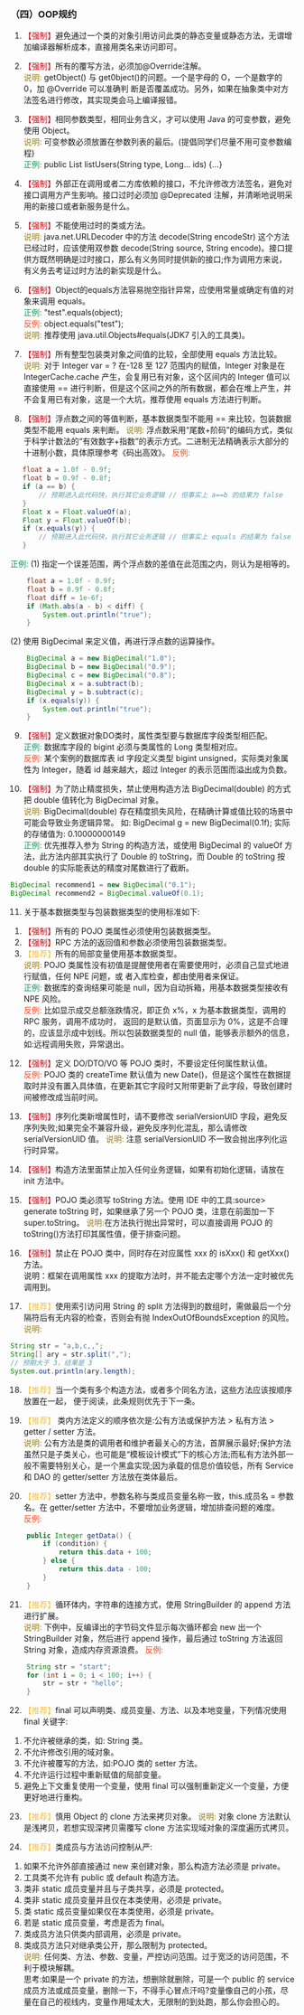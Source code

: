 ### （四）OOP规约
1. <font color="#BE0712">【强制】</font>避免通过一个类的对象引用访问此类的静态变量或静态方法，无谓增加编译器解析成本，直接用类名来访问即可。

2. <font color="#BE0712">【强制】</font>所有的覆写方法，必须加@Override注解。   
<font color="#967b18">说明:</font> getObject() 与 get0bject()的问题。一个是字母的 O，一个是数字的 0，加 @Override 可以准确判 断是否覆盖成功。另外，如果在抽象类中对方法签名进行修改，其实现类会马上编译报错。

3. <font color="#BE0712">【强制】</font>相同参数类型，相同业务含义，才可以使用 Java 的可变参数，避免使用 Object。     
<font color="#967b18">说明:</font> 可变参数必须放置在参数列表的最后。(提倡同学们尽量不用可变参数编程)   
<font color="#15975A">正例:</font> public List<User> listUsers(String type, Long... ids) {...}

4. <font color="#BE0712">【强制】</font>外部正在调用或者二方库依赖的接口，不允许修改方法签名，避免对接口调用方产生影响。接口过时必须加 @Deprecated 注解，并清晰地说明采用的新接口或者新服务是什么。

5. <font color="#BE0712">【强制】</font>不能使用过时的类或方法。   
<font color="#967b18">说明:</font> java.net.URLDecoder 中的方法 decode(String encodeStr) 这个方法已经过时，应该使用双参数 decode(String source, String encode)。接口提供方既然明确是过时接口，那么有义务同时提供新的接口;作为调用方来说，有义务去考证过时方法的新实现是什么。

6. <font color="#BE0712">【强制】</font>Object的equals方法容易抛空指针异常，应使用常量或确定有值的对象来调用 equals。   
<font color="#15975A">正例:</font> "test".equals(object);    
<font color="#fc471e">反例:</font> object.equals("test");   
<font color="#967b18">说明:</font> 推荐使用 java.util.Objects#equals(JDK7 引入的工具类)。

7. <font color="#BE0712">【强制】</font>所有整型包装类对象之间值的比较，全部使用 equals 方法比较。   
<font color="#967b18">说明:</font> 对于 Integer var = ? 在-128 至 127 范围内的赋值，Integer 对象是在 IntegerCache.cache 产生，会复用已有对象，这个区间内的 Integer 值可以直接使用 == 进行判断，但是这个区间之外的所有数据，都会在堆上产生，并不会复用已有对象，这是一个大坑，推荐使用 equals 方法进行判断。

8. <font color="#BE0712">【强制】</font>浮点数之间的等值判断，基本数据类型不能用 == 来比较，包装数据类型不能用 equals 来判断。
<font color="#967b18">说明:</font> 浮点数采用“尾数+阶码”的编码方式，类似于科学计数法的“有效数字+指数”的表示方式。二进制无法精确表示大部分的十进制小数，具体原理参考《码出高效》。
<font color="#fc471e">反例:</font>
 ``` java 
    float a = 1.0f - 0.9f; 
    float b = 0.9f - 0.8f;
    if (a == b) {
        // 预期进入此代码快，执行其它业务逻辑 // 但事实上 a==b 的结果为 false
    }
    Float x = Float.valueOf(a); 
    Float y = Float.valueOf(b);
    if (x.equals(y)) {
        // 预期进入此代码快，执行其它业务逻辑 // 但事实上 equals 的结果为 false
    }
```
<font color="#15975A">正例:</font>
(1) 指定一个误差范围，两个浮点数的差值在此范围之内，则认为是相等的。
``` java
    float a = 1.0f - 0.9f; 
    float b = 0.9f - 0.8f; 
    float diff = 1e-6f;
    if (Math.abs(a - b) < diff) { 
        System.out.println("true");
    }
```
(2) 使用 BigDecimal 来定义值，再进行浮点数的运算操作。
``` java
    BigDecimal a = new BigDecimal("1.0");
    BigDecimal b = new BigDecimal("0.9"); 
    BigDecimal c = new BigDecimal("0.8");
    BigDecimal x = a.subtract(b); 
    BigDecimal y = b.subtract(c);
    if (x.equals(y)) { 
        System.out.println("true");
    }
```
9. <font color="#BE0712">【强制】</font>定义数据对象DO类时，属性类型要与数据库字段类型相匹配。   
<font color="#15975A">正例:</font> 数据库字段的 bigint 必须与类属性的 Long 类型相对应。   
<font color="#fc471e">反例:</font> 某个案例的数据库表 id 字段定义类型 bigint unsigned，实际类对象属性为 Integer，随着 id 越来越大，超过 Integer 的表示范围而溢出成为负数。

10. <font color="#BE0712">【强制】</font>为了防止精度损失，禁止使用构造方法 BigDecimal(double) 的方式把 double 值转化为 BigDecimal 对象。    
<font color="#967b18">说明:</font> BigDecimal(double) 存在精度损失风险，在精确计算或值比较的场景中可能会导致业务逻辑异常。 如: BigDecimal g = new BigDecimal(0.1f); 实际的存储值为: 0.10000000149   
<font color="#15975A">正例:</font> 优先推荐入参为 String 的构造方法，或使用 BigDecimal 的 valueOf 方法，此方法内部其实执行了 Double 的 toString，而 Double 的 toString 按 double 的实际能表达的精度对尾数进行了截断。
``` java
BigDecimal recommend1 = new BigDecimal("0.1");
BigDecimal recommend2 = BigDecimal.valueOf(0.1);
```
11.   关于基本数据类型与包装数据类型的使用标准如下:   
1) <font color="#BE0712">【强制】</font>所有的 POJO 类属性必须使用包装数据类型。  
2) <font color="#BE0712">【强制】</font>RPC 方法的返回值和参数必须使用包装数据类型。   
3) <font color="#fdbf2d">【推荐】</font>所有的局部变量使用基本数据类型。  
<font color="#967b18">说明:</font> POJO 类属性没有初值是提醒使用者在需要使用时，必须自己显式地进行赋值，任何 NPE 问题，或 者入库检查，都由使用者来保证。  
<font color="#15975A">正例:</font> 数据库的查询结果可能是 null，因为自动拆箱，用基本数据类型接收有 NPE 风险。   
<font color="#fc471e">反例:</font> 比如显示成交总额涨跌情况，即正负 x%，x 为基本数据类型，调用的 RPC 服务，调用不成功时， 返回的是默认值，页面显示为 0%，这是不合理的，应该显示成中划线。所以包装数据类型的 null 值，能够表示额外的信息，如:远程调用失败，异常退出。

12. <font color="#BE0712">【强制】</font>定义 DO/DTO/VO 等 POJO 类时，不要设定任何属性默认值。  
<font color="#fc471e">反例:</font> POJO 类的 createTime 默认值为 new Date()，但是这个属性在数据提取时并没有置入具体值，在更新其它字段时又附带更新了此字段，导致创建时间被修改成当前时间。

13. <font color="#BE0712">【强制】</font>序列化类新增属性时，请不要修改 serialVersionUID 字段，避免反序列失败;如果完全不兼容升级，避免反序列化混乱，那么请修改 serialVersionUID 值。
<font color="#967b18">说明:</font> 注意 serialVersionUID 不一致会抛出序列化运行时异常。

14. <font color="#BE0712">【强制】</font>构造方法里面禁止加入任何业务逻辑，如果有初始化逻辑，请放在 init 方法中。

15. <font color="#BE0712">【强制】</font>POJO 类必须写 toString 方法。使用 IDE 中的工具:source> generate toString 时，如果继承了另一个 POJO 类，注意在前面加一下 super.toString。 <font color="#967b18">说明:</font>在方法执行抛出异常时，可以直接调用 POJO 的 toString()方法打印其属性值，便于排查问题。

16.  <font color="#BE0712">【强制】</font>禁止在 POJO 类中，同时存在对应属性 xxx 的 isXxx() 和 getXxx() 方法。   
说明：框架在调用属性 xxx 的提取方法时，并不能去定哪个方法一定时被优先调用到。

17. <font color="#fdbf2d">【推荐】</font>使用索引访问用 String 的 split 方法得到的数组时，需做最后一个分隔符后有无内容的检查，否则会有抛 IndexOutOfBoundsException 的风险。   
<font color="#967b18">说明:</font>
``` java
String str = "a,b,c,,";
String[] ary = str.split(",");
// 预期大于 3，结果是 3 
System.out.println(ary.length);
```

18. <font color="#fdbf2d">【推荐】</font>当一个类有多个构造方法，或者多个同名方法，这些方法应该按顺序放置在一起， 便于阅读，此条规则优先于下一条。

19. <font color="#fdbf2d">【推荐】</font> 类内方法定义的顺序依次是:公有方法或保护方法 > 私有方法 > getter / setter 方法。   
<font color="#967b18">说明:</font> 公有方法是类的调用者和维护者最关心的方法，首屏展示最好;保护方法虽然只是子类关心，也可能是“模板设计模式”下的核心方法;而私有方法外部一般不需要特别关心，是一个黑盒实现;因为承载的信息价值较低，所有 Service 和 DAO 的 getter/setter 方法放在类体最后。

20. <font color="#fdbf2d">【推荐】</font>setter 方法中，参数名称与类成员变量名称一致，this.成员名 = 参数名。在 getter/setter 方法中，不要增加业务逻辑，增加排查问题的难度。   
<font color="#fc471e">反例:</font>
``` java
    public Integer getData() { 
        if (condition) {
            return this.data + 100; 
        } else {
            return this.data - 100; 
        }
    }
```

21. <font color="#fdbf2d">【推荐】</font>循环体内，字符串的连接方式，使用 StringBuilder 的 append 方法进行扩展。    
<font color="#967b18">说明:</font> 下例中，反编译出的字节码文件显示每次循环都会 new 出一个 StringBuilder 对象，然后进行 append 操作，最后通过 toString 方法返回 String 对象，造成内存资源浪费。
<font color="#fc471e">反例:</font>
``` java
    String str = "start";
    for (int i = 0; i < 100; i++) {
        str = str + "hello"; 
    }
```
22. <font color="#fdbf2d">【推荐】</font>final 可以声明类、成员变量、方法、以及本地变量，下列情况使用 final 关键字:    
1) 不允许被继承的类，如: String 类。   
2) 不允许修改引用的域对象。   
3) 不允许被覆写的方法，如:POJO 类的 setter 方法。   
4) 不允许运行过程中重新赋值的局部变量。   
5) 避免上下文重复使用一个变量，使用 final 可以强制重新定义一个变量，方便更好地进行重构。   

23. <font color="#fdbf2d">【推荐】</font>慎用 Object 的 clone 方法来拷贝对象。
<font color="#967b18">说明:</font> 对象 clone 方法默认是浅拷贝，若想实现深拷贝需覆写 clone 方法实现域对象的深度遍历式拷贝。

24. <font color="#fdbf2d">【推荐】</font>类成员与方法访问控制从严:  
1) 如果不允许外部直接通过 new 来创建对象，那么构造方法必须是 private。   
2) 工具类不允许有 public 或 default 构造方法。  
3) 类非 static 成员变量并且与子类共享，必须是 protected。  
4) 类非 static 成员变量并且仅在本类使用，必须是 private。   
5) 类 static 成员变量如果仅在本类使用，必须是 private。  
6) 若是 static 成员变量，考虑是否为 final。  
7) 类成员方法只供类内部调用，必须是 private。  
8) 类成员方法只对继承类公开，那么限制为 protected。  
<font color="#967b18">说明:</font> 任何类、方法、参数、变量，严控访问范围。过于宽泛的访问范围，不利于模块解耦。  
思考:如果是一个 private 的方法，想删除就删除，可是一个 public 的 service 成员方法或成员变量，删除一下，不得手心冒点汗吗?变量像自己的小孩，尽量在自己的视线内，变量作用域太大，无限制的到处跑，那么你会担心的。
